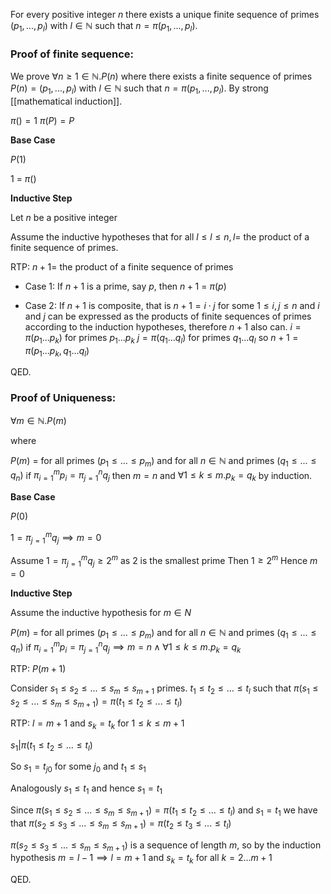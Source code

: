 For every positive integer $n$ there exists a unique finite sequence of primes $(p_1, ..., p_l)$ with $l \in \mathbb{N}$ such that $n = \pi (p_1, ..., p_l)$.

### Proof of finite sequence:

We prove $\forall n \geq 1 \in \mathbb{N}. P(n)$ where there exists a finite sequence of primes $P(n) = (p_1, ..., p_l)$ with $l \in \mathbb{N}$ such that $n = \pi (p_1, ..., p_l)$. By strong [[mathematical induction]].

$\pi () = 1$
$\pi (P) = P$

**Base Case**

$P(1)$

1 = $\pi()$

**Inductive Step**

Let $n$ be a positive integer

Assume the inductive hypotheses that for all $l \leq l \leq n, l =$ the product of a finite sequence of primes.

RTP: $n+1 =$ the product of a finite sequence of primes

- Case 1: If $n+1$ is a prime, say $p$, then $n+1$ = $\pi (p)$

- Case 2: If $n+1$ is composite, that is $n+1 = i \cdot j$ for some $1 \leq i, j \leq n$ and $i$ and $j$ can be expressed as the products of finite sequences of primes according to the induction hypotheses, therefore $n+1$ also can.
$i = \pi(p_1 ... p_k)$ for primes $p_1 ... p_k$
$j = \pi(q_1 ... q_l)$ for primes $q_1 ... q_l$
so $n+1 = \pi (p_1 ... p_k, q_1 ... q_l)$

QED.

### Proof of Uniqueness:

$\forall m \in \mathbb{N}. P(m)$

where

$P(m)$ = for all primes $(p_1 \leq ... \leq p_m)$ and for all $n \in \mathbb{N}$ and primes $(q_1 \leq ... \leq q_n)$ if $\pi^m_{i=1}p_i = \pi^n_{j=1}q_j$ then $m=n$ and $\forall 1 \leq k \leq m. p_k = q_k$ by induction.

**Base Case**

$P(0)$

$1 = \pi^m_{j=1}q_j \implies m=0$

Assume $1 = \pi^m_{j=1}q_j \geq 2^m$ as $2$ is the smallest prime
Then $1 \geq 2^m$
Hence $m=0$

**Inductive Step**

Assume the inductive hypothesis for $m \in N$

$P(m)$ = for all primes $(p_1 \leq ... \leq p_m)$ and for all $n \in \mathbb{N}$ and primes $(q_1 \leq ... \leq q_n)$ if $\pi^m_{i=1}p_i = \pi^n_{j=1}q_j \implies m=n \land \forall 1 \leq k \leq m. p_k = q_k$

RTP: $P(m+1)$

Consider $s_1 \leq s_2 \leq ... \leq s_m \leq s_{m+1}$ primes. $t_1 \leq t_2 \leq ... \leq t_{l}$ such that $\pi(s_1 \leq s_2 \leq ... \leq s_m \leq s_{m+1}) = \pi(t_1 \leq t_2 \leq ... \leq t_{l})$

RTP: $l=m+1$ and $s_k=t_k$ for $1 \leq k \leq m+1$

$s_1 | \pi(t_1 \leq t_2 \leq ... \leq t_{l})$

So $s_1 = t_{j0}$ for some $j_0$ and $t_1 \leq s_1$

Analogously $s_1 \leq t_1$ and hence $s_1 = t_1$

Since $\pi(s_1 \leq s_2 \leq ... \leq s_m \leq s_{m+1}) = \pi(t_1 \leq t_2 \leq ... \leq t_{l})$ and $s_1 = t_1$ we have that $\pi(s_2 \leq s_3 \leq ... \leq s_m \leq s_{m+1}) = \pi(t_2 \leq t_3 \leq ... \leq t_{l})$

$\pi(s_2 \leq s_3 \leq ... \leq s_m \leq s_{m+1})$ is a sequence of length $m$, so by the induction hypothesis $m = l-1 \implies l = m+1$ and $s_k = t_k$ for all $k = 2...m+1$

QED.